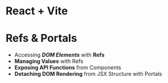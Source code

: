 # React + Vite

# Refs & Portals

- Accessing ***DOM Elements*** with **Refs**
- **Managing Values** with Refs
- **Exposing API Functions** from Components
- **Detaching DOM Rendering** from JSX Structure with Portals
